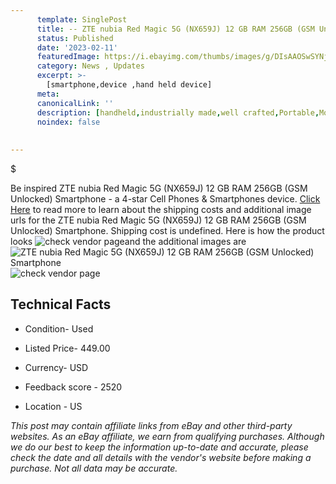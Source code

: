 ```yaml
---
      template: SinglePost
      title: -- ZTE nubia Red Magic 5G (NX659J) 12 GB RAM 256GB (GSM Unlocked) Smartphone
      status: Published
      date: '2023-02-11'
      featuredImage: https://i.ebayimg.com/thumbs/images/g/DIsAAOSwSYNj4aXD/s-l225.jpg
      category: News , Updates
      excerpt: >-
        [smartphone,device ,hand held device]
      meta:
      canonicalLink: ''
      description: [handheld,industrially made,well crafted,Portable,Mobile,Compact,Convenient,Lightweight,Maneuverable,Man-portable,Miniature,Carriable,Hand-held,Light,Holdable,Transportable,Mobile device,Pocket-sized,On-the-go,Wireless,Cordless,Compact size,Convenient size, smartphone,device ,hand held device]
      noindex: false
      
        
---
```

$

Be inspired ZTE nubia Red Magic 5G (NX659J) 12 GB RAM 256GB (GSM Unlocked) Smartphone - a 4-star Cell Phones & Smartphones device. [Click Here](https://www.ebay.com/itm/144933608797?hash=item21beb75d5d%3Ag%3ADIsAAOSwSYNj4aXD&mkevt=1&mkcid=1&mkrid=711-53200-19255-0&campid=%253CePNCampaignId%253E&customid=%253CreferenceId%253E&toolid=10049) to read more to learn about the shipping costs and additional image urls for the ZTE nubia Red Magic 5G (NX659J) 12 GB RAM 256GB (GSM Unlocked) Smartphone. Shipping cost is undefined. Here is how the product looks ![check vendor page](https://i.ebayimg.com/thumbs/images/g/DIsAAOSwSYNj4aXD/s-l225.jpg)and the additional images are![ZTE nubia Red Magic 5G (NX659J) 12 GB RAM 256GB (GSM Unlocked) Smartphone](https://i.ebayimg.com/images/g/DIsAAOSwSYNj4aXD/s-l1200.jpg)![check vendor page](https://origin-galleryplus.ebayimg.com/ws/web/144933608797_2_0_1/225x225.jpg,https://origin-galleryplus.ebayimg.com/ws/web/144933608797_3_0_1/225x225.jpg,https://origin-galleryplus.ebayimg.com/ws/web/144933608797_4_0_1/225x225.jpg)



 ## Technical Facts 



     
      

 - Condition- Used 


      

 - Listed Price- 449.00 


      

 - Currency- USD 


      

 - Feedback score - 2520 


      

 - Location - US 


      
      

 *_This post may contain affiliate links from eBay and other third-party websites. As an eBay affiliate, we earn from qualifying purchases. Although we do our best to keep the information up-to-date and accurate, please check the date and all details with the vendor's website before making a purchase. Not all data may be accurate._*






